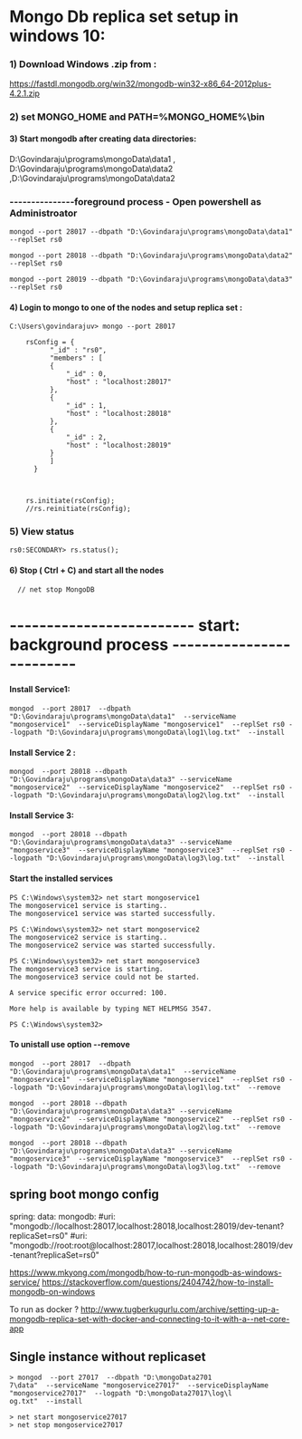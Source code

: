 # Mongo Db replica set setup in windows 10:



### 1) Download Windows .zip from :

https://fastdl.mongodb.org/win32/mongodb-win32-x86_64-2012plus-4.2.1.zip
 
### 2)  set MONGO_HOME and PATH=%MONGO_HOME%\bin
 
 
#### 3) Start mongodb after creating data directories:
D:\Govindaraju\programs\mongoData\data1 , D:\Govindaraju\programs\mongoData\data2 ,D:\Govindaraju\programs\mongoData\data2

### ---------------foreground process - Open powershell as Administroator <br/>

	mongod --port 28017 --dbpath "D:\Govindaraju\programs\mongoData\data1" --replSet rs0

	mongod --port 28018 --dbpath "D:\Govindaraju\programs\mongoData\data2" --replSet rs0

	mongod --port 28019 --dbpath "D:\Govindaraju\programs\mongoData\data3" --replSet rs0


#### 4) Login to mongo to one of the nodes and setup replica set : 

	C:\Users\govindarajuv> mongo --port 28017

		rsConfig = {
		      "_id" : "rs0",
		      "members" : [
			  {
			      "_id" : 0,
			      "host" : "localhost:28017"
			  },
			  {
			      "_id" : 1,
			      "host" : "localhost:28018"
			  },
			  {
			      "_id" : 2,
			      "host" : "localhost:28019"
			  }
		      ]
		  }



		rs.initiate(rsConfig);
		//rs.reinitiate(rsConfig);

### 5) View status 
	rs0:SECONDARY> rs.status();
	
#### 6) Stop ( Ctrl + C)  and start all the nodes
      // net stop MongoDB



# -------------------------  start: background process -------------------------


#### Install Service1: 
	mongod  --port 28017  --dbpath "D:\Govindaraju\programs\mongoData\data1"  --serviceName "mongoservice1"  --serviceDisplayName "mongoservice1"  --replSet rs0 --logpath "D:\Govindaraju\programs\mongoData\log1\log.txt"  --install

#### Install Service 2 : 

	mongod  --port 28018 --dbpath "D:\Govindaraju\programs\mongoData\data3" --serviceName "mongoservice2"  --serviceDisplayName "mongoservice2"  --replSet rs0 --logpath "D:\Govindaraju\programs\mongoData\log2\log.txt"  --install

#### Install Service 3:

	mongod  --port 28018 --dbpath "D:\Govindaraju\programs\mongoData\data3" --serviceName "mongoservice3"  --serviceDisplayName "mongoservice3"  --replSet rs0 --logpath "D:\Govindaraju\programs\mongoData\log3\log.txt"  --install


#### Start the installed services
	PS C:\Windows\system32> net start mongoservice1
	The mongoservice1 service is starting..
	The mongoservice1 service was started successfully.

	PS C:\Windows\system32> net start mongoservice2
	The mongoservice2 service is starting..
	The mongoservice2 service was started successfully.

	PS C:\Windows\system32> net start mongoservice3
	The mongoservice3 service is starting.
	The mongoservice3 service could not be started.

	A service specific error occurred: 100.

	More help is available by typing NET HELPMSG 3547.

	PS C:\Windows\system32>


#### To unistall use option --remove

	mongod  --port 28017  --dbpath "D:\Govindaraju\programs\mongoData\data1"  --serviceName "mongoservice1"  --serviceDisplayName "mongoservice1"  --replSet rs0 --logpath "D:\Govindaraju\programs\mongoData\log1\log.txt"  --remove

	mongod  --port 28018 --dbpath "D:\Govindaraju\programs\mongoData\data3" --serviceName "mongoservice2"  --serviceDisplayName "mongoservice2"  --replSet rs0 --logpath "D:\Govindaraju\programs\mongoData\log2\log.txt"  --remove

	mongod  --port 28018 --dbpath "D:\Govindaraju\programs\mongoData\data3" --serviceName "mongoservice3"  --serviceDisplayName "mongoservice3"  --replSet rs0 --logpath "D:\Govindaraju\programs\mongoData\log3\log.txt"  --remove



## spring boot mongo config
spring:
  data:
    mongodb:
      #uri: "mongodb://localhost:28017,localhost:28018,localhost:28019/dev-tenant?replicaSet=rs0"
      #uri: "mongodb://root:root@localhost:28017,localhost:28018,localhost:28019/dev-tenant?replicaSet=rs0"



 
https://www.mkyong.com/mongodb/how-to-run-mongodb-as-windows-service/
https://stackoverflow.com/questions/2404742/how-to-install-mongodb-on-windows




To run as docker ? 
http://www.tugberkugurlu.com/archive/setting-up-a-mongodb-replica-set-with-docker-and-connecting-to-it-with-a--net-core-app


## Single instance without replicaset
	> mongod  --port 27017  --dbpath "D:\mongoData2701
	7\data"  --serviceName "mongoservice27017"  --serviceDisplayName "mongoservice27017"  --logpath "D:\mongoData27017\log\l
	og.txt"  --install

	> net start mongoservice27017
	> net stop mongoservice27017
	
	


